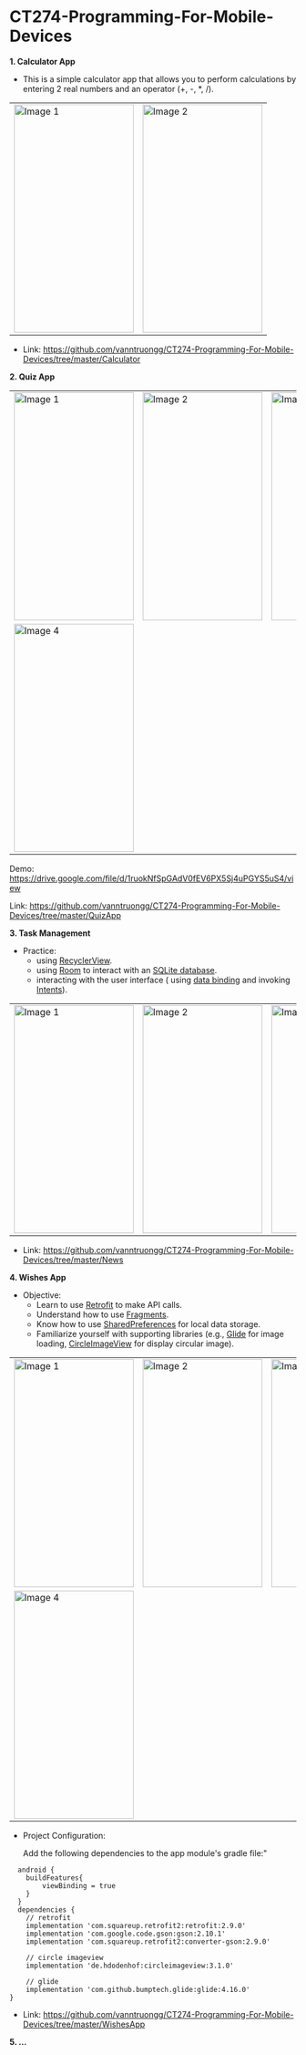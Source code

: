 # CT274-Programming-For-Mobile-Devices

**1. Calculator App**

- This is a simple calculator app that allows you to perform calculations by entering 2 real numbers and an
  operator (+, -, *, /).

<table>
    <tr>
        <td><img src="https://github.com/vanntruongg/CT274-Programming-For-Mobile-Devices/assets/103330978/9c2247b7-7777-438c-bf3c-428ad3c3ecad" alt="Image 1" width="210" height="400"></td>
        <td><img src="https://github.com/vanntruongg/CT274-Programming-For-Mobile-Devices/assets/103330978/f146eda3-0575-4974-bbbd-b9c558de14e8" alt="Image 2" width="210" height="400"></td>
    </tr>
</table>

- Link: https://github.com/vanntruongg/CT274-Programming-For-Mobile-Devices/tree/master/Calculator

**2. Quiz App**
<table>
    <tr>
        <td><img src="https://github.com/vanntruongg/CT274-Programming-For-Mobile-Devices/assets/103330978/4dc3626d-02a8-4940-a34c-1e14993fbe0c" alt="Image 1" width="210" height="400"></td>
        <td><img src="https://github.com/vanntruongg/CT274-Programming-For-Mobile-Devices/assets/103330978/d00ea9c9-8c26-4701-bd34-7165ff306565" alt="Image 2" width="210" height="400"></td>
        <td><img src="https://github.com/vanntruongg/CT274-Programming-For-Mobile-Devices/assets/103330978/af3abac0-5363-4a6c-9b4c-4a6c0ad75688" alt="Image 3" width="210" height="400"></td>
    </tr>
    <tr>
        <td><img src="https://github.com/vanntruongg/CT274-Programming-For-Mobile-Devices/assets/103330978/ab7adb79-965a-464d-afa9-02b71abd1a10" alt="Image 4" width="210" height="400"></td>
    </tr>
</table>

Demo: https://drive.google.com/file/d/1ruokNfSpGAdV0fEV6PX5Sj4uPGYS5uS4/view

Link: https://github.com/vanntruongg/CT274-Programming-For-Mobile-Devices/tree/master/QuizApp

**3. Task Management**

- Practice:
    + using [RecyclerView](https://developer.android.com/develop/ui/views/layout/recyclerview).
    + using [Room](https://developer.android.com/training/data-storage/room) to interact with
      an [SQLite database](https://developer.android.com/reference/kotlin/android/database/sqlite/SQLiteDatabase).
    + interacting with the user interface (
      using [data binding](https://developer.android.com/topic/libraries/data-binding) and
      invoking [Intents](https://developer.android.com/reference/kotlin/android/content/Intent)).

<table>
    <tr>
        <td><img src="https://github.com/vanntruongg/CT274-Programming-For-Mobile-Devices/assets/103330978/a99c4200-902e-4da7-b0fe-fb5bfdfbb3ba" alt="Image 1" width="210" height="400"></td>
        <td><img src="https://github.com/vanntruongg/CT274-Programming-For-Mobile-Devices/assets/103330978/212b6687-f0b0-453e-bfd7-55b707ddeec4" alt="Image 2" width="210" height="400"></td>
        <td><img src="https://github.com/vanntruongg/CT274-Programming-For-Mobile-Devices/assets/103330978/20aa27fc-e3f6-4a60-969e-c2571e68673f" alt="Image 3" width="210" height="400"></td>
    </tr>
</table>

- Link: https://github.com/vanntruongg/CT274-Programming-For-Mobile-Devices/tree/master/News

**4. Wishes App**

- Objective:
    + Learn to use [Retrofit](https://square.github.io/retrofit/) to make API calls.
    + Understand how to use [Fragments](https://developer.android.com/guide/fragments).
    + Know how to use [SharedPreferences](https://developer.android.com/reference/android/content/SharedPreferences) for local data storage.
    + Familiarize yourself with supporting libraries (e.g., [Glide](https://www.geeksforgeeks.org/image-loading-caching-library-android-set-2/) for image loading, [CircleImageView](https://www.geeksforgeeks.org/how-to-create-a-circularimageview-in-android-using-hdodenhof-library/) for display
      circular image).

<table>
    <tr>
        <td><img src="https://github.com/vanntruongg/CT274-Programming-For-Mobile-Devices/assets/103330978/e551dae3-f1ec-4c4f-a665-7adc79766e60" alt="Image 1" width="210" height="400"></td>
        <td><img src="https://github.com/vanntruongg/CT274-Programming-For-Mobile-Devices/assets/103330978/e3a71866-6b90-48db-a0aa-b077bc8f40a9" alt="Image 2" width="210" height="400"></td>
        <td><img src="https://github.com/vanntruongg/CT274-Programming-For-Mobile-Devices/assets/103330978/9a733268-f5bf-4045-ab19-8f154138fb55" alt="Image 3" width="210" height="400"></td>
    </tr>
  <tr>
        <td><img src="https://github.com/vanntruongg/CT274-Programming-For-Mobile-Devices/assets/103330978/2c908163-2e7b-441c-90c3-25f3a6dd55a1" alt="Image 4" width="210" height="400"></td>
    </tr>
</table>

- Project Configuration:

    Add the following dependencies to the app module's gradle file:"
```
  android {
    buildFeatures{
        viewBinding = true
    }
  }
  dependencies {
    // retrofit
    implementation 'com.squareup.retrofit2:retrofit:2.9.0'
    implementation 'com.google.code.gson:gson:2.10.1'
    implementation 'com.squareup.retrofit2:converter-gson:2.9.0'
    
    // circle imageview
    implementation 'de.hdodenhof:circleimageview:3.1.0'
    
    // glide
    implementation 'com.github.bumptech.glide:glide:4.16.0'
}
 ```
- Link: https://github.com/vanntruongg/CT274-Programming-For-Mobile-Devices/tree/master/WishesApp

**5. ...**